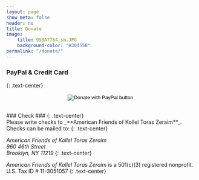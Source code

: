 ```yaml
---
layout: page
show_meta: false
header: no
title: Donate
image:
    title: 9S8A7784_sm.JPG
    background-color: "#304558"
permalink: "/donate/"
---
```


### PayPal & Credit Card ###
{: .text-center}
<br>
<div style="text-align:center">
<form action="https://www.paypal.com/donate" method="post" target="_top">
<input type="hidden" name="hosted_button_id" value="ALUB5CRQ2RCK8" />
<input type="image" src="https://www.paypalobjects.com/en_US/i/btn/btn_donateCC_LG.gif" border="0" name="submit" title="PayPal - The safer, easier way to pay online!" alt="Donate with PayPal button" />
<img alt="" border="0" src="https://www.paypal.com/en_US/i/scr/pixel.gif" width="2" height="2" />
</form>
</div>
<br>     
### Check ###
{: .text-center}
<br>
Please write checks to _**American Friends of Kollel Toras Zeraim**_.<br>
Checks can be mailed to:
{: .text-center}

*American Friends of Kollel Toras Zeraim*<br>
*960 46th Street*<br>
*Brooklyn, NY 11219*
{: .text-center}

*American Friends of Kollel Toras Zeraim* is a 501(c)(3) registered nonprofit.<br>
U.S. Tax ID # 11-3051057
{: .text-center}


